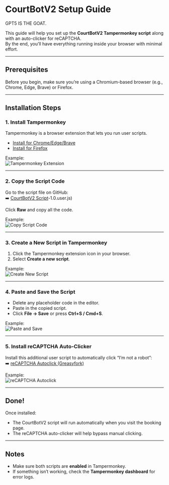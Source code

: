 # CourtBotV2 Setup Guide

GPT5 IS THE GOAT.

This guide will help you set up the **CourtBotV2 Tampermonkey script** along with an auto-clicker for reCAPTCHA.  
By the end, you’ll have everything running inside your browser with minimal effort.

---

## Prerequisites
Before you begin, make sure you’re using a Chromium-based browser (e.g., Chrome, Edge, Brave) or Firefox.

---

## Installation Steps

### 1. Install Tampermonkey
Tampermonkey is a browser extension that lets you run user scripts.  
- [Install for Chrome/Edge/Brave](https://www.tampermonkey.net/?ext=dhdg&browser=chrome)  
- [Install for Firefox](https://www.tampermonkey.net/?ext=dhdg&browser=firefox)  

Example:  
![Tampermonkey Extension](https://i.imgur.com/kf9rY9Y.png)

---

### 2. Copy the Script Code
Go to the script file on GitHub:  
➡️ [CourtBotV2 Script](https://github.com/ryantmk518/CourtBotV2/blob/main/Don't%20Worry%20About%20It%20-)-1.0.user.js)

Click **Raw** and copy all the code.

Example:  
![Copy Script Code](https://i.imgur.com/oUMfTFt.png)

---

### 3. Create a New Script in Tampermonkey
1. Click the Tampermonkey extension icon in your browser.  
2. Select **Create a new script**.  

Example:  
![Create New Script](https://i.imgur.com/SVrGJxu.png)

---

### 4. Paste and Save the Script
- Delete any placeholder code in the editor.  
- Paste in the copied script.  
- Click **File → Save** or press **Ctrl+S / Cmd+S**.  

Example:  
![Paste and Save](https://i.imgur.com/IpUb1wT.png)

---

### 5. Install reCAPTCHA Auto-Clicker
Install this additional user script to automatically click “I’m not a robot”:  
➡️ [reCAPTCHA Autoclick (Greasyfork)](https://greasyfork.org/en/scripts/461650-recaptcha-autoclick)

Example:  
![reCAPTCHA Autoclick](https://i.imgur.com/2Dzp4nv.png)

---

## Done!
Once installed:
- The CourtBotV2 script will run automatically when you visit the booking page.  
- The reCAPTCHA auto-clicker will help bypass manual clicking.  

---

## Notes
- Make sure both scripts are **enabled** in Tampermonkey.  
- If something isn’t working, check the **Tampermonkey dashboard** for error logs.  
